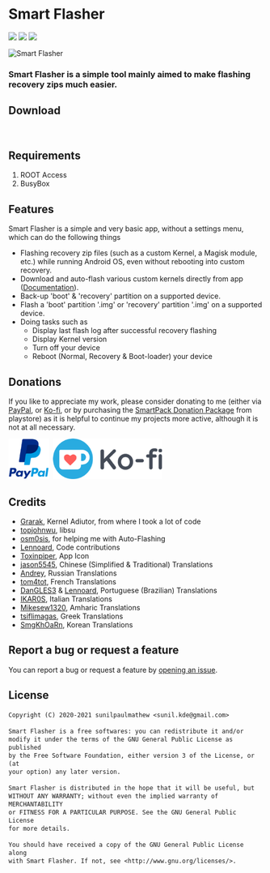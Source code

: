 # Smart Flasher

[![](https://img.shields.io/badge/Smart%20Flasher-v4.5-green)](https://play.google.com/store/apps/details?id=com.smartpack.smartflasher)
![](https://img.shields.io/github/contributors/smartpack/SmartFlasher)
![](https://img.shields.io/github/license/smartpack/SmartFlasher)

![Smart Flasher](https://github.com/SmartPack/SmartFlasher/blob/master/app/src/main/res/mipmap-xxxhdpi/ic_launcher.png?raw=true)

### Smart Flasher is a simple tool mainly aimed to make flashing recovery zips much easier.

## Download
[<img src="https://play.google.com/intl/en_us/badges/images/generic/en-play-badge.png"
     alt=""
     height="80">](https://play.google.com/store/apps/details?id=com.smartpack.smartflasher)
[<img src="https://i.ibb.co/q0mdc4Z/get-it-on-github.png"
     alt=""
     height="80">](https://github.com/SmartPack/SmartFlasher/blob/master/release/com.smartpack.smartflasher.apk?raw=true)

## Requirements
1. ROOT Access
2. BusyBox

## Features
Smart Flasher is a simple and very basic app, without a settings menu, which can do the following things
* Flashing recovery zip files (such as a custom Kernel, a Magisk module, etc.) while running Android OS, even without rebooting into custom recovery.
* Download and auto-flash various custom kernels directly from app ([Documentation](https://smartpack.github.io/kerneldownloads/)).
* Back-up 'boot' & 'recovery' partition on a supported device.
* Flash a 'boot' partition '.img' or 'recovery' partition '.img' on a supported device.
* Doing tasks such as
  * Display last flash log after successful recovery flashing
  * Display Kernel version
  * Turn off your device
  * Reboot (Normal, Recovery & Boot-loader) your device

## Donations
If you like to appreciate my work, please consider donating to me (either via [PayPal](https://www.paypal.me/menacherry/), or [Ko-fi](https://ko-fi.com/sunilpaulmathew/), or by purchasing the [SmartPack Donation Package](https://play.google.com/store/apps/details?id=com.smartpack.donate) from playstore) as it is helpful to continue my projects more active, although it is not at all necessary.

[<img src="https://raw.githubusercontent.com/SmartPack/SmartPack.github.io/master/asset/pic005.png"
     alt=""
     height="80">](https://www.paypal.me/menacherry/)
[<img src="https://play.google.com/intl/en_us/badges/images/generic/en-play-badge.png"
     alt=""
     height="80">](https://play.google.com/store/apps/details?id=com.smartpack.donate)
[<img src="https://raw.githubusercontent.com/SmartPack/SmartPack.github.io/master/asset/pic010.png"
     alt=""
     height="80">](https://ko-fi.com/sunilpaulmathew/)

## Credits
* [Grarak](https://github.com/Grarak/), Kernel Adiutor, from where I took a lot of code
* [topjohnwu](https://github.com/topjohnwu/), libsu
* [osm0sis](https://github.com/osm0sis/), for helping me with Auto-Flashing
* [Lennoard](https://github.com/Lennoard/), Code contributions
* [Toxinpiper](https://t.me/toxinpiper), App Icon
* [jason5545](https://github.com/jason5545/), Chinese (Simplified & Traditional) Translations
* [Andrey](https://github.com/andrey167/), Russian Translations
* [tom4tot](https://github.com/tom4tot/), French Translations
* [DanGLES3](https://github.com/DanGLES3/) & [Lennoard](https://github.com/Lennoard/), Portuguese (Brazilian) Translations
* [IKAR0S](https://github.com/IKAR0S/), Italian Translations
* [Mikesew1320](https://github.com/Mikesew1320), Amharic Translations
* [tsiflimagas](https://github.com/tsiflimagas), Greek Translations
* [SmgKhOaRn](https://github.com/SmgKhOaRn), Korean Translations

## Report a bug or request a feature

You can report a bug or request a feature by [opening an issue](https://github.com/SmartPack/SmartFlasher/issues/new).

## License

    Copyright (C) 2020-2021 sunilpaulmathew <sunil.kde@gmail.com>

    Smart Flasher is a free softwares: you can redistribute it and/or
    modify it under the terms of the GNU General Public License as published
    by the Free Software Foundation, either version 3 of the License, or (at
    your option) any later version.

    Smart Flasher is distributed in the hope that it will be useful, but
    WITHOUT ANY WARRANTY; without even the implied warranty of MERCHANTABILITY
    or FITNESS FOR A PARTICULAR PURPOSE. See the GNU General Public License
    for more details.

    You should have received a copy of the GNU General Public License along
    with Smart Flasher. If not, see <http://www.gnu.org/licenses/>.
